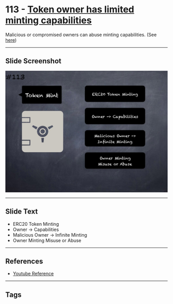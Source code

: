 # 113 - [Token owner has limited minting capabilities](Token%20owner%20has%20limited%20minting%20capabilities.md)
Malicious or compromised owners can abuse minting capabilities. (See [here](https://github.com/crytic/building-secure-contracts/blob/master/development-guidelines/token_integration.md#owner-privileges))
___
## Slide Screenshot
![0113.jpg](../../images/5.%20Pitfalls%20and%20Best%20Practices%20201/113.jpg)
___
## Slide Text
- ERC20 Token Minting
- Owner -> Capabilities
- Malicious Owner -> Infinite Minting
- Owner Minting Misuse or Abuse
___
## References
- [Youtube Reference](https://youtu.be/WGM1SF8twmw?t=851)
___
## Tags